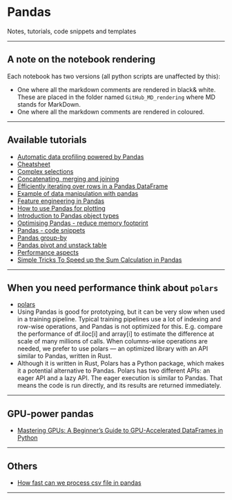 # Pandas
Notes, tutorials, code snippets and templates
***

## A note on the notebook rendering
Each notebook has two versions (all python scripts are unaffected by this):
- One where all the markdown comments are rendered in black& white. These are placed in the folder named `GitHub_MD_rendering` where MD stands for MarkDown.
- One where all the markdown comments are rendered in coloured. 
***

## Available tutorials
- [Automatic data profiling powered by Pandas](https://github.com/kyaiooiayk/Pandas-Notes/blob/main/tutorials/GitHub_MD_rendering/Automatic%20data%20profiling%20powered%20by%20Pandas.ipynb)
- [Cheatsheet](https://github.com/kyaiooiayk/Pandas-Notes/blob/main/tutorials/GitHub_MD_rendering/Cheatsheet.ipynb)
- [Complex selections](https://github.com/kyaiooiayk/Pandas-Notes/blob/main/tutorials/GitHub_MD_rendering/Complex%20selections.ipynb)
- [Concatenating, merging and joining](https://github.com/kyaiooiayk/Pandas-Notes/blob/main/tutorials/GitHub_MD_rendering/Concatenating%2C%20merging%20and%20joining.ipynb)
- [Efficiently iterating over rows in a Pandas DataFrame](https://github.com/kyaiooiayk/Pandas-Notes/blob/main/tutorials/GitHub_MD_rendering/Efficiently%20iterating%20over%20rows%20in%20a%20Pandas%20DataFrame.ipynb)
- [Example of data manipulation with pandas](https://github.com/kyaiooiayk/Pandas-Notes/blob/main/tutorials/GitHub_MD_rendering/Example%20of%20data%20manipulation%20with%20pandas.ipynb)
- [Feature engineering in Pandas](https://github.com/kyaiooiayk/Pandas-Notes/blob/main/tutorials/GitHub_MD_rendering/Feature%20engineering%20in%20Pandas.ipynb)
- [How to use Pandas for plotting](https://github.com/kyaiooiayk/Pandas-Notes/blob/main/tutorials/GitHub_MD_rendering/How%20to%20use%20Pandas%20for%20plotting.ipynb)
- [Introduction to Pandas object types](https://github.com/kyaiooiayk/Pandas-Notes/blob/main/tutorials/GitHub_MD_rendering/Introduction%20to%20Pandas%20object%20types.ipynb)
- [Optimising Pandas - reduce memory footprint](https://github.com/kyaiooiayk/Pandas-Notes/blob/main/tutorials/GitHub_MD_rendering/Optimising%20Pandas%20-%20reduce%20memory%20footprint.ipynb)
- [Pandas - code snippets](https://github.com/kyaiooiayk/Pandas-Notes/blob/main/tutorials/GitHub_MD_rendering/Pandas%20-%20code%20snippets.ipynb)
- [Pandas group-by](https://github.com/kyaiooiayk/Pandas-Notes/blob/main/tutorials/GitHub_MD_rendering/Pandas%20group-by.ipynb)
- [Pandas pivot and unstack table](https://github.com/kyaiooiayk/Pandas-Notes/blob/main/tutorials/GitHub_MD_rendering/Pandas%20pivot%20and%20unstack%20table.ipynb)
- [Performance aspects](https://github.com/kyaiooiayk/Pandas-Notes/blob/main/tutorials/GitHub_MD_rendering/Performance%20aspects.ipynb)
- [Simple Tricks To Speed up the Sum Calculation in Pandas](https://github.com/kyaiooiayk/Pandas-Notes/blob/main/tutorials/GitHub_MD_rendering/Simple%20Tricks%20To%20Speed%20up%20the%20Sum%20Calculation%20in%20Pandas.ipynb)
***

## When you need performance think about `polars`
- [polars](https://github.com/pola-rs/polars)
- Using Pandas is good for prototyping, but it can be very slow when used in a training pipeline. Typical training pipelines use a lot of indexing and row-wise operations, and Pandas is not optimized for this. E.g. compare the performance of df.iloc[i] and array[i] to estimate the difference at scale of many millions of calls. When columns-wise operations are needed, we prefer to use polars — an optimized library with an API similar to Pandas, written in Rust.
- Although it is written in Rust, Polars has a Python package, which makes it a potential alternative to Pandas. Polars has two different APIs: an eager API and a lazy API. The eager execution is similar to Pandas. That means the code is run directly, and its results are returned immediately.
***

## GPU-power pandas
- [Mastering GPUs: A Beginner’s Guide to GPU-Accelerated DataFrames in Python](https://www.kdnuggets.com/2023/07/mastering-gpus-beginners-guide-gpu-accelerated-dataframes-python.html)
***

## Others
- [How fast can we process csv file in pandas](https://datapythonista.me/blog/how-fast-can-we-process-a-csv-file?utm_source=substack&utm_medium=email)
***

